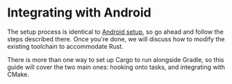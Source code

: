 # Integrating with Android

The setup process is identical to [Android setup](../template/setup_android.md),
so go ahead and follow the steps described there. Once you're done, we will discuss
how to modify the existing toolchain to accommodate Rust.

There is more than one way to set up Cargo to run alongside Gradle, so this guide
will cover the two main ones: hooking onto tasks, and integrating with CMake.
